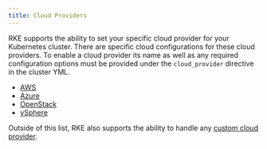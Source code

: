 ```yaml
---
title: Cloud Providers
---
```


RKE supports the ability to set your specific cloud provider for your Kubernetes cluster. There are specific cloud configurations for these cloud providers.
To enable a cloud provider its name as well as any required configuration options must be provided under the `cloud_provider` directive in the cluster YML.

* [AWS](./aws/aws.md)
* [Azure](./azure/azure.md)
* [OpenStack](./openstack/openstack.md)
* [vSphere](./vsphere/vsphere.md)

Outside of this list, RKE also supports the ability to handle any [custom cloud provider](./custom/custom.md).
